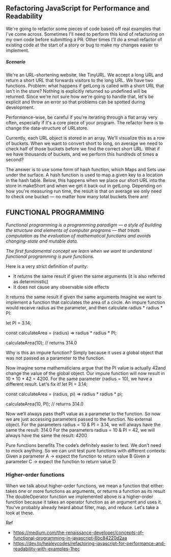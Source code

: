 ## Refactoring JavaScript for Performance and Readability

We're going to refactor some pieces of code based off real examples that I've come across. Sometimes I'll need to perform this kind of refactoring on my own code before submitting a PR. Other times I'll do a small refactor of existing code at the start of a story or bug to make my changes easier to implement.

##### Scenario 
We're an URL-shortening website, like TinyURL. We accept a long URL and return a short URL that forwards visitors to the long URL. We have two functions.
Problem: what happens if getLong is called with a short URL that isn't in the store? Nothing is explicitly returned so undefined will be returned. Since we're not sure how we're going to handle that, let's be explicit and throw an error so that problems can be spotted during development.

Performance-wise, be careful if you're iterating through a flat array very often, especially if it's a core piece of your program. The refactor here is to change the data-structure of URLstore.

Currently, each URL object is stored in an array. We'll visualize this as a row of buckets. When we want to convert short to long, on average we need to check half of those buckets before we find the correct short URL. What if we have thousands of buckets, and we perform this hundreds of times a second?

The answer is to use some form of hash function, which Maps and Sets use under the surface. A hash function is used to map a given key to a location in the hash table. Below, this happens when we place our short URL into the store in makeShort and when we get it back out in getLong. Depending on how you're measuring run time, the result is that on average we only need to check one bucket — no matter how many total buckets there are!

## FUNCTIONAL PROGRAMMING

*Functional programming is a programming paradigm — a style of building the structure and elements of computer programs — that treats computation as the evaluation of mathematical functions and avoids changing-state and mutable data.*

 *The first fundamental concept we learn when we want to understand functional programming is pure functions.*

Here is a very strict definition of purity:
- It returns the same result if given the same arguments (it is also referred as deterministic)
- It does not cause any observable side effects

It returns the same result if given the same arguments
Imagine we want to implement a function that calculates the area of a circle. An impure function would receive radius as the parameter, and then calculate radius * radius * PI:

let PI = 3.14;

const calculateArea = (radius) => radius * radius * PI;

calculateArea(10); // returns 314.0

Why is this an impure function? Simply because it uses a global object that was not passed as a parameter to the function.

Now imagine some mathematicians argue that the PI value is actually 42and change the value of the global object.
Our impure function will now result in 10 * 10 * 42 = 4200. For the same parameter (radius = 10), we have a different result. Let's fix it!
let PI = 3.14;

const calculateArea = (radius, pi) => radius * radius * pi;

calculateArea(10, PI); // returns 314.0

Now we’ll always pass thePI value as a parameter to the function. So now we are just accessing parameters passed to the function. No external object.
For the parameters radius = 10 & PI = 3.14, we will always have the same the result: 314.0
For the parameters radius = 10 & PI = 42, we will always have the same the result: 4200

Pure functions benefits
The code’s definitely easier to test. We don’t need to mock anything. So we can unit test pure functions with different contexts:
Given a parameter A → expect the function to return value B
Given a parameter C → expect the function to return value D

### Higher-order functions
When we talk about higher-order functions, we mean a function that either:
takes one or more functions as arguments, or
returns a function as its result
The doubleOperator function we implemented above is a higher-order function because it takes an operator function as an argument and uses it.
You’ve probably already heard about filter, map, and reduce. Let's take a look at these.





Ref
- https://medium.com/the-renaissance-developer/concepts-of-functional-programming-in-javascript-6bc84220d2aa
- https://dev.to/healeycodes/refactoring-javascript-for-performance-and-readability-with-examples-1hec
